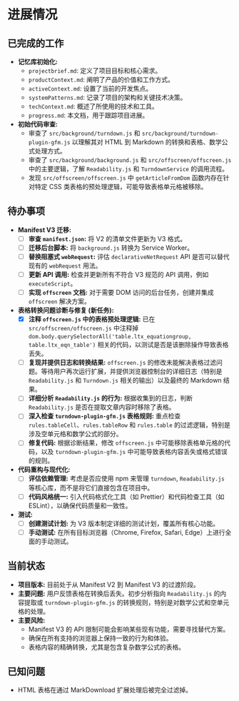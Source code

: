 # 进展情况

## 已完成的工作

- **记忆库初始化:**
  - `projectbrief.md`: 定义了项目目标和核心需求。
  - `productContext.md`: 阐明了产品的价值和工作方式。
  - `activeContext.md`: 设置了当前的开发焦点。
  - `systemPatterns.md`: 记录了项目的架构和关键技术决策。
  - `techContext.md`: 概述了所使用的技术和工具。
  - `progress.md`: 本文档，用于跟踪项目进展。
- **初始代码审查:**
  - 审查了 `src/background/turndown.js` 和 `src/background/turndown-plugin-gfm.js` 以理解其对 HTML 到 Markdown 的转换和表格、数学公式处理方式。
  - 审查了 `src/background/background.js` 和 `src/offscreen/offscreen.js` 中的主要逻辑，了解 `Readability.js` 和 `TurndownService` 的调用流程。
  - 发现 `src/offscreen/offscreen.js` 中 `getArticleFromDom` 函数内存在针对特定 CSS 类表格的预处理逻辑，可能导致表格单元格被移除。

## 待办事项

- **Manifest V3 迁移:**
  - [ ] **审查 `manifest.json`:** 将 V2 的清单文件更新为 V3 格式。
  - [ ] **迁移后台脚本:** 将 `background.js` 转换为 Service Worker。
  - [ ] **替换阻塞式 `webRequest`:** 评估 `declarativeNetRequest` API 是否可以替代现有的 `webRequest` 用法。
  - [ ] **更新 API 调用:** 检查并更新所有不符合 V3 规范的 API 调用，例如 `executeScript`。
  - [ ] **实现 `offscreen` 文档:** 对于需要 DOM 访问的后台任务，创建并集成 `offscreen` 解决方案。

- **表格转换问题诊断与修复 (新任务):**
  - [x] **注释 `offscreen.js` 中的表格预处理逻辑:** 已在 `src/offscreen/offscreen.js` 中注释掉 `dom.body.querySelectorAll('table.ltx_equationgroup, table.ltx_eqn_table')` 相关的代码，以测试是否是该删除操作导致表格丢失。
  - [ ] **复现并提供日志和转换结果:** `offscreen.js` 的修改未能解决表格过滤问题。等待用户再次运行扩展，并提供浏览器控制台的详细日志（特别是 `Readability.js` 和 `Turndown.js` 相关的输出）以及最终的 Markdown 结果。
  - [ ] **详细分析 `Readability.js` 的行为:** 根据收集到的日志，判断 `Readability.js` 是否在提取文章内容时移除了表格。
  - [ ] **深入检查 `turndown-plugin-gfm.js` 表格规则:** 重点检查 `rules.tableCell`、`rules.tableRow` 和 `rules.table` 的过滤逻辑，特别是涉及空单元格和数学公式的部分。
  - [ ] **修复代码:** 根据诊断结果，修改 `offscreen.js` 中可能移除表格单元格的代码，以及 `turndown-plugin-gfm.js` 中可能导致表格内容丢失或格式错误的规则。

- **代码重构与现代化:**
  - [ ] **评估依赖管理:** 考虑是否应使用 npm 来管理 `turndown`, `Readability.js` 等核心库，而不是将它们直接包含在项目中。
  - [ ] **代码风格统一:** 引入代码格式化工具（如 Prettier）和代码检查工具（如 ESLint），以确保代码质量和一致性。

- **测试:**
  - [ ] **创建测试计划:** 为 V3 版本制定详细的测试计划，覆盖所有核心功能。
  - [ ] **手动测试:** 在所有目标浏览器（Chrome, Firefox, Safari, Edge）上进行全面的手动测试。

## 当前状态

- **项目版本:** 目前处于从 Manifest V2 到 Manifest V3 的过渡阶段。
- **主要问题:** 用户反馈表格在转换后丢失。初步分析指向 `Readability.js` 的内容提取或 `turndown-plugin-gfm.js` 的转换规则，特别是对数学公式和空单元格的处理。
- **主要风险:**
  - Manifest V3 的 API 限制可能会影响某些现有功能，需要寻找替代方案。
  - 确保在所有支持的浏览器上保持一致的行为和体验。
  - 表格内容的精确转换，尤其是包含复杂数学公式的表格。

## 已知问题

- HTML 表格在通过 MarkDownload 扩展处理后被完全过滤掉。
